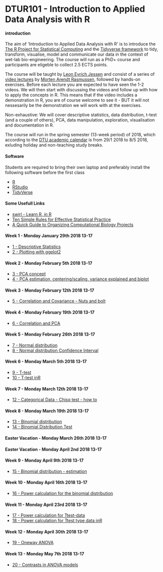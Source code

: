 DTUR101 - Introduction to Applied Data Analysis with R
================

#### introduction

The aim of 'Introduction to Applied Data Analysis with R' is to introduce the [The R Project for Statistical Computing](https://www.r-project.org/) and the [Tidyverse framework](https://www.tidyverse.org/) to tidy, transform, visualise, model and communicate our data in the context of wet-lab bio-engineering. The course will run as a PhD+ course and participants are eligeble to collect 2.5 ECTS points.

The course will be taught by [Leon Eyrich Jessen](http://www.dtu.dk/service/telefonbog/person?id=22554&cpid=230023&tab=2&qt=dtupublicationquery) and consist of a series of [video lectures](https://www.youtube.com/playlist?list=PL4L59zaizb3FmBdxuDLRdzGsknTrZN6Ys) by [Morten Arendt Rasmussen](http://food.ku.dk/english/staff/?pure=en/persons/311655/), followed by hands-on exercises. Before each lecture you are expected to have seen the 1-2 videos. We will then start with discussing the videos and follow up with how to apply the concepts in R. This means that if the video includes a demonstration in R, you are of course welcome to see it - BUT it will not nessesarily be the demonstration we will work with at the exercises.

Non-exhaustive: We will cover descriptive statistics, data distribution, t-test (and a couple of others), PCA, data manipulation, exploration, visualisation and documentation in R.

The course will run in the spring semester (13-week period) of 2018, which according to the [DTU academic calendar](http://www.dtu.dk/english/education/student-guide/studying-at-dtu/Academic-calendar) is from 29/1 2018 to 8/5 2018, exluding holiday and non-teaching study breaks.

#### Software

Students are required to bring their own laptop and preferably install the following software before the first class

-   [R](https://mirrors.dotsrc.org/cran/)
-   [RStudio](https://www.rstudio.com/products/rstudio/download/#download)
-   [TidyVerse](https://www.tidyverse.org/)

#### Some Usefull Links

-   [swirl - Learn R, in R](http://swirlstats.com/)
-   [Ten Simple Rules for Effective Statistical Practice](http://journals.plos.org/ploscompbiol/article?id=10.1371/journal.pcbi.1004961)
-   [A Quick Guide to Organizing Computational Biology Projects](http://journals.plos.org/ploscompbiol/article?id=10.1371/journal.pcbi.1000424)

#### Week 1 - Monday January 29th 2018 13-17

-   [1 - Descriptive Statistics](https://www.youtube.com/watch?v=SOYt84ZPTx0)
-   [2 - Plotting with ggplot2](https://www.youtube.com/watch?v=oXlXVyiedBw)

#### Week 2 - Monday February 5th 2018 13-17

-   [3 - PCA concept](https://www.youtube.com/watch?v=NFIkD9-MuTY)
-   [4 - PCA estimation, centering/scaling, variance explained and biplot](https://www.youtube.com/watch?v=TraMXdEqeys)

#### Week 3 - Monday February 12th 2018 13-17

-   [5 - Correlation and Covariance - Nuts and bolt](https://www.youtube.com/watch?v=WcPGgtptxZ4)

#### Week 4 - Monday February 19th 2018 13-17

-   [6 - Correlation and PCA](https://www.youtube.com/watch?v=EHb_kuw1GNU)

#### Week 5 - Monday February 26th 2018 13-17

-   [7 - Normal distribution](https://www.youtube.com/watch?v=C_INrc633uk)
-   [8 - Normal distribution Confidence Interval](https://www.youtube.com/watch?v=02S8L5H6l0U)

#### Week 6 - Monday March 5th 2018 13-17

-   [9 - T-test](https://www.youtube.com/watch?v=D996ja8ZBN4)
-   [10 - T-test inR](https://www.youtube.com/watch?v=KDpsF5dgIVI)

#### Week 7 - Monday March 12th 2018 13-17

-   [12 - Categorical Data - Chisq test - how to](https://www.youtube.com/watch?v=fEXa8dQwlDw)

#### Week 8 - Monday March 19th 2018 13-17

-   [13 - Binomial distribution](https://www.youtube.com/watch?v=F2NpmXEwFVE)
-   [14 - Binomial Distribution Test](https://www.youtube.com/watch?v=L5jehIE_Sn0)

#### Easter Vacation - Monday March 26th 2018 13-17

#### Easter Vacation - Monday April 2nd 2018 13-17

#### Week 9 - Monday April 9th 2018 13-17

-   [15 - Binomial distribution - estimation](https://www.youtube.com/watch?v=wZ9c7xG-et4)

#### Week 10 - Monday April 16th 2018 13-17

-   [16 - Power calculation for the binomial distribution](https://www.youtube.com/watch?v=O_D8csjLr4s)

#### Week 11 - Monday April 23rd 2018 13-17

-   [17 - Power calculation for Ttest-data](https://www.youtube.com/watch?v=uDvfgpvrhqM)
-   [18 - Power calculation for Ttest type data inR](https://www.youtube.com/watch?v=FeQKkkpd-Ew)

#### Week 12 - Monday April 30th 2018 13-17

-   [19 - Oneway ANOVA](https://www.youtube.com/watch?v=1n74nlIqBTE)

#### Week 13 - Monday May 7th 2018 13-17

-   [20 - Contrasts in ANOVA models](https://www.youtube.com/watch?v=JpUSVNTNTQk)
